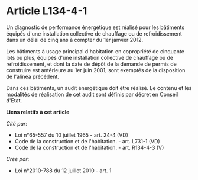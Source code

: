 # Article L134-4-1

Un diagnostic de performance énergétique est réalisé pour les bâtiments équipés d'une installation collective de chauffage ou
de refroidissement dans un délai de cinq ans à compter du 1er janvier 2012.

Les bâtiments à usage principal d'habitation en copropriété de cinquante lots ou plus, équipés d'une installation collective
de chauffage ou de refroidissement, et dont la date de dépôt de la demande de permis de construire est antérieure au 1er juin
2001, sont exemptés de la disposition de l'alinéa précédent.

Dans ces bâtiments, un audit énergétique doit être réalisé. Le contenu et les modalités de réalisation de cet audit sont
définis par décret en Conseil d'Etat.

**Liens relatifs à cet article**

_Cité par_:

  - Loi n°65-557 du 10 juillet 1965 - art. 24-4 (VD)
  - Code de la construction et de l'habitation. - art. L731-1 (VD)
  - Code de la construction et de l'habitation. - art. R134-4-3 (V)

_Créé par_:

  - Loi n°2010-788 du 12 juillet 2010 - art. 1
